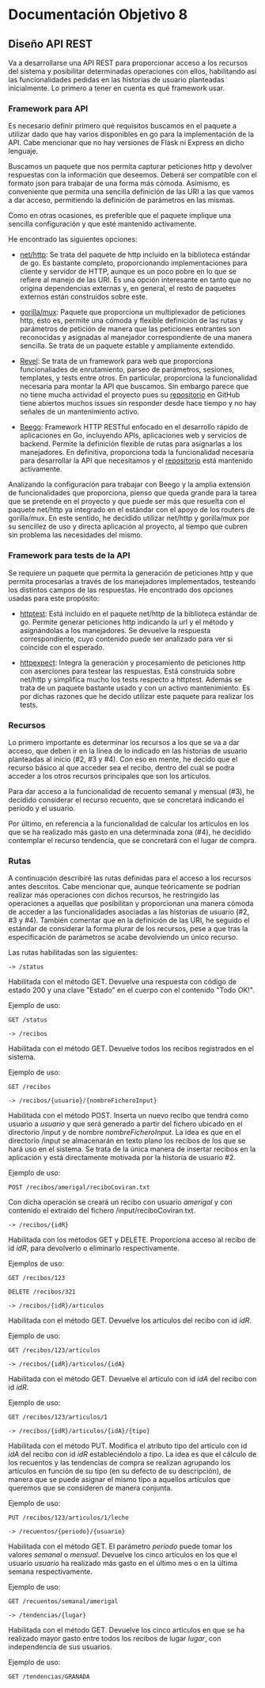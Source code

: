 # Documentación Objetivo 8
## Diseño API REST

Va a desarrollarse una API REST para proporcionar acceso a los recursos del sistema y posibilitar determinadas operaciones con ellos, habilitando así las funcionalidades pedidas en las historias de usuario planteadas inicialmente. Lo primero a tener en cuenta es qué framework usar.

### Framework para API

Es necesario definir primero qué requisitos buscamos en el paquete a utilizar dado que hay varios disponibles en go para la implementación de la API. Cabe mencionar que no hay versiones de Flask ni Express en dicho lenguaje.

Buscamos un paquete que nos permita capturar peticiones http y devolver respuestas con la información que deseemos. Deberá ser compatible con el formato json para trabajar de una forma más cómoda. Asímismo, es conveniente que permita una sencilla definición de las URI a las que vamos a dar acceso, permitiendo la definición de parámetros en las mismas.

Como en otras ocasiones, es preferible que el paquete implique una sencilla configuración y que esté mantenido activamente.

He encontrado las siguientes opciones:

- [net/http](https://pkg.go.dev/net/http): Se trata del paquete de http incluido en la biblioteca estándar de go. Es bastante completo, proporcionando implementaciones para cliente y servidor de HTTP, aunque es un poco pobre en lo que se refiere al manejo de las URI. Es una opción interesante en tanto que no origina dependencias externas y, en general, el resto de paquetes externos están construidos sobre este.

- [gorilla/mux](https://pkg.go.dev/github.com/gorilla/mux): Paquete que proporciona un multiplexador de peticiones http, esto es, permite una cómoda y flexible definición de las rutas y parámetros de petición de manera que las peticiones entrantes son reconocidas y asignadas al manejador correspondiente de una manera sencilla. Se trata de un paquete estable y ampliamente extendido.

- [Revel](https://revel.github.io/): Se trata de un framework para web que proporciona funcionaliades de enrutamiento, parseo de parámetros, sesiones, templates, y tests entre otros. En particular, proporciona la funcionalidad necesaria para montar la API que buscamos. Sin embargo parece que no tiene mucha actividad el proyecto pues su [repositorio](https://github.com/revel/revel) en GitHub tiene abiertos muchos issues sin responder desde hace tiempo y no hay señales de un mantenimiento activo.

- [Beego](https://beego.vip/): Framework HTTP RESTful enfocado en el desarrollo rápido de aplicaciones en Go, incluyendo APIs, aplicaciones web y servicios de backend. Permite la definición flexible de rutas para asignarlas a los manejadores. En definitiva, proporciona toda la funcionalidad necesaria para desarrollar la API que necesitamos y el [repositorio](https://github.com/beego/beego) está mantenido activamente.

Analizando la configuración para trabajar con Beego y la amplia extensión de funcionalidades que proporciona, pienso que queda grande para la tarea que se pretende en el proyecto y que puede ser más que resuelta con el paquete net/http ya integrado en el estándar con el apoyo de los routers de gorilla/mux. En este sentido, he decidido utilizar net/http y gorilla/mux por su sencillez de uso y directa aplicación al proyecto, al tiempo que cubren sin problema las necesidades del mismo.

### Framework para tests de la API

Se requiere un paquete que permita la generación de peticiones http y que permita procesarlas a través de los manejadores implementados, testeando los distintos campos de las respuestas. He encontrado dos opciones usadas para este propósito:

- [httptest](https://pkg.go.dev/net/http/httptest): Está incluido en el paquete net/http de la biblioteca estándar de go. Permite generar peticiones http indicando la url y el método y asignándolas a los manejadores. Se devuelve la respuesta correspondiente, cuyo contenido puede ser analizado para ver si coincide con el esperado.

- [httpexpect](https://pkg.go.dev/github.com/gavv/httpexpect): Integra la generación y procesamiento de peticiones http con aserciones para testear las respuestas. Está construida sobre net/http y simplifica mucho los tests respecto a httptest. Además se trata de un paquete bastante usado y con un activo mantenimiento. Es por dichas razones que he decido utilizar este paquete para realizar los tests.

### Recursos

Lo primero importante es determinar los recursos a los que se va a dar acceso, que deben ir en la línea de lo indicado en las historias de usuario planteadas al inicio (#2, #3 y #4). Con eso en mente, he decido que el recurso básico al que acceder sea el recibo, dentro del cuál se podra acceder a los otros recursos principales que son los artículos.

Para dar acceso a la funcionalidad de recuento semanal y mensual (#3), he decidido considerar el recurso recuento, que se concretará indicando el período y el usuario.

Por último, en referencia a la funcionalidad de calcular los artículos en los que se ha realizado más gasto en una determinada zona (#4), he decidido contemplar el recurso tendencia, que se concretará con el lugar de compra.

### Rutas

A continuación describiré las rutas definidas para el acceso a los recursos antes descritos. Cabe mencionar que, aunque teóricamente se podrían realizar más operaciones con dichos recursos, he restringido las operaciones a aquellas que posibilitan y proporcionan una manera cómoda de acceder a las funcionalidades asociadas a las historias de usuario (#2, #3 y #4).
También comentar que en la definición de las URI, he seguido el estándar de considerar la forma plurar de los recursos, pese a que tras la especificación de parámetros se acabe devolviendo un único recurso.

Las rutas habilitadas son las siguientes:

`-> /status`

Habilitada con el método GET. Devuelve una respuesta con código de estado 200 y una clave "Estado" en el cuerpo con el contenido "Todo OK!".

Ejemplo de uso:

``` 
GET /status
```

`-> /recibos`

Habilitada con el método GET. Devuelve todos los recibos registrados en el sistema.

Ejemplo de uso:

``` 
GET /recibos
```

`-> /recibos/{usuario}/{nombreFicheroInput}`

Habilitada con el método POST. Inserta un nuevo recibo que tendrá como usuario a *usuario* y que será generado a partir del fichero ubicado en el directorio /input y de nombre *nombreFicheroInput*. La idea es que en el directorio /input se almacenarán en texto plano los recibos de los que se hará uso en el sistema. Se trata de la única manera de insertar recibos en la aplicación y está directamente motivada por la historia de usuario #2. 

Ejemplo de uso:

```
POST /recibos/amerigal/reciboCoviran.txt
```
Con dicha operación se creará un recibo con usuario *amerigal* y con contenido el extraido del fichero /input/reciboCoviran.txt.

`-> /recibos/{idR}`

Habilitada con los métodos GET y DELETE. Proporciona acceso al recibo de id *idR*, para devolverlo o eliminarlo respectivamente.

Ejemplos de uso:

```
GET /recibos/123
```
```
DELETE /recibos/321
```

`-> /recibos/{idR}/articulos`

Habilitada con el método GET. Devuelve los artículos del recibo con id *idR*.

Ejemplo de uso:

```
GET /recibos/123/articulos
```

`-> /recibos/{idR}/articulos/{idA}`

Habilitada con el método GET. Devuelve el artículo con id *idA* del recibo con id *idR*.

Ejemplo de uso:

```
GET /recibos/123/articulos/1
```

`-> /recibos/{idR}/articulos/{idA}/{tipo}`

Habilitada con el método PUT. Modifica el atributo tipo del artículo con id *idA* del recibo con id *idR* estableciéndolo a *tipo*. La idea es que el cálculo de los recuentos y las tendencias de compra se realizan agrupando los artículos en función de su tipo (en su defecto de su descripción), de manera que se puede asignar el mismo tipo a aquellos artículos que queremos que se consideren de manera conjunta.

Ejemplo de uso:

```
PUT /recibos/123/articulos/1/leche
```

`-> /recuentos/{periodo}/{usuario}`

Habilitada con el método GET. El parámetro *periodo* puede tomar los valores *semanal* o *mensual*. Devuelve los cinco artículos en los que el usuario *usuario* ha realizado más gasto en el último mes o en la última semana respectivamente.

Ejemplo de uso:

```
GET /recuentos/semanal/amerigal
```

`-> /tendencias/{lugar}`

Habilitada con el método GET. Devuelve los cinco artículos en que se ha realizado mayor gasto entre todos los recibos de lugar *lugar*, con independencia de sus usuarios.

Ejemplo de uso:

```
GET /tendencias/GRANADA
```
